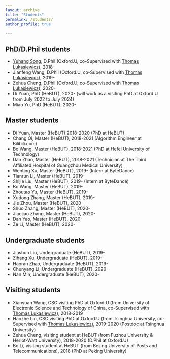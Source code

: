 ```yaml
---
layout: archive
title: "Students"
permalink: /students/
author_profile: true

---
```


**PhD/D.Phil students**  
------
-  [Yuhang Song](https://www.cs.ox.ac.uk/people/yuhang.song/), D.Phil (Oxford.U, co-Supervised with [Thomas Lukasiewicz](http://www.cs.ox.ac.uk/thomas.lukasiewicz/)), 2018-  
-  Jianfeng Wang, D.Phil (Oxford.U, co-Supervised with [Thomas Lukasiewicz](http://www.cs.ox.ac.uk/thomas.lukasiewicz/)), 2019- 
-  Zehua Cheng,  D.Phil (Oxford.U, co-Supervised with [Thomas Lukasiewicz](http://www.cs.ox.ac.uk/thomas.lukasiewicz/)), 2020- 
-  Di Yuan, PhD (HeBUT), 2020- (will work as a visiting PhD at Oxford.U from July 2022 to July 2024)  
-  Miao Yu, PhD (HeBUT), 2020-  

**Master students**  
-----
-  Di Yuan, Master (HeBUT) 2018-2020 (PhD at HeBUT)  
-  Chang Qi, Master (HeBUT), 2018-2021 (Algorithm Engineer at Bilibili.com) 
-  Bo Wang, Master (HeBUT), 2018-2021 (PhD at Hefei University of Technology)  
-  Dan Zhao, Master (HeBUT), 2018-2021 (Technician at The Third Affiliated Hospital of Guangzhou Medical University)  
-  Wenting Xu, Master (HeBUT), 2019-  (Intern at ByteDance)
-  Tianrun Li, Master (HeBUT), 2019-  
-  Shijie Liu, Master (HeBUT), 2019-  (Intern at ByteDance)
-  Bo Wang, Master (HeBUT), 2019-  
-  Zhoutao Yu, Master (HeBUT), 2019-
-  Xudong Zhang, Master (HeBUT), 2019-
-  Jie Zhou, Master (HeBUT), 2020-
-  Shuo Zhang, Master (HeBUT), 2020-
-  Jiaojiao Zhang, Master (HeBUT), 2020-
-  Dan Yao, Master (HeBUT), 2020-
-  Ze Li, Master (HeBUT), 2020-

**Undergraduate students**  
-----
-  Jiashun Liu, Undergraduate (HeBUT), 2019-
-  Zihang Xu, Undergraduate (HeBUT), 2019-
-  Haoran Zhao, Undergraduate (HeBUT), 2019-
-  Chunyang Li, Undergraduate (HeBUT), 2020- 
-  Nan Min, Undergraduate (HeBUT), 2020- 


**Visiting students**  
-----
-  Xianyuan Wang, CSC visiting PhD at Oxford.U (from University of Electronic Science and Technology of China, co-Supervised with [Thomas Lukasiewicz](http://www.cs.ox.ac.uk/thomas.lukasiewicz/)), 2018-2019  
-  Haozhe Lin, CSC visiting PhD at Oxford.U (from Tsinghua University, co-Supervised with [Thomas Lukasiewicz](http://www.cs.ox.ac.uk/thomas.lukasiewicz/)), 2019-2020 (Postdoc at Tsinghua University)   
-  Zehua Cheng, visiting student at HeBUT (from Fuzhou University & Heriot-Watt University), 2018-2020 (D.Phil at Oxford.U)
-  Bo Li, visiting student at HeBUT (from Beijing University of Posts and Telecommunications), 2018 (PhD at Peking University)
